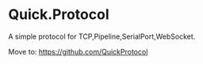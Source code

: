 Quick.Protocol
=====

A simple protocol for TCP,Pipeline,SerialPort,WebSocket.

Move to: https://github.com/QuickProtocol
